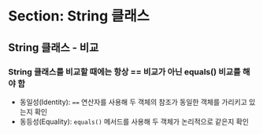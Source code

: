 # Section: String 클래스

## String 클래스 - 비교

### String 클래스를 비교할 때에는 항상 == 비교가 아닌 equals() 비교를 해야 함
* 동일성(Identity): `==` 연산자를 사용해 두 객체의 참조가 동일한 객체를 가리키고 있는지 확인
* 동등성(Equality): `equals()` 메서드를 사용해 두 객체가 논리적으로 같은지 확인
